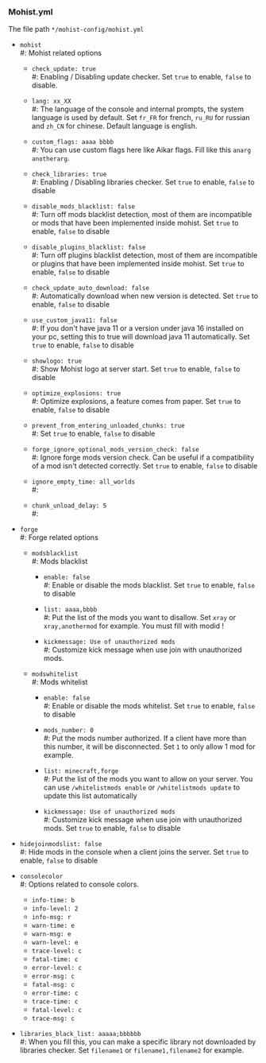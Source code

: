 ### Mohist.yml

The file path `*/mohist-config/mohist.yml`

* `mohist`    
  #: Mohist related options
  - `check_update: true`    
    #: Enabling / Disabling update checker. Set `true` to enable, `false` to disable.

  - `lang: xx_XX`   
    #: The language of the console and internal prompts, the system language is used by default. Set `fr_FR` for french, `ru_RU` for russian and `zh_CN` for chinese. Default language is english.

  - `custom_flags: aaaa bbbb`   
    #: You can use custom flags here like Aikar flags. Fill like this `anarg anotherarg`.

  - `check_libraries: true`   
    #: Enabling / Disabling libraries checker. Set `true` to enable, `false` to disable

  - `disable_mods_blacklist: false`   
    #: Turn off mods blacklist detection, most of them are incompatible or mods that have been implemented inside mohist. Set `true` to enable, `false` to disable

  - `disable_plugins_blacklist: false`    
    #: Turn off plugins blacklist detection, most of them are incompatible or plugins that have been implemented inside mohist. Set `true` to enable, `false` to disable

  - `check_update_auto_download: false`   
    #: Automatically download when new version is detected. Set `true` to enable, `false` to disable

  - `use_custom_java11: false`    
    #: If you don't have java 11 or a version under java 16 installed on your pc, setting this to true will download java 11 automatically. Set `true` to enable, `false` to disable

  - `showlogo: true`    
    #: Show Mohist logo at server start. Set `true` to enable, `false` to disable

  - `optimize_explosions: true`   
    #: Optimize explosions, a feature comes from paper. Set `true` to enable, `false` to disable

  - `prevent_from_entering_unloaded_chunks: true`   
    #: Set `true` to enable, `false` to disable

  - `forge_ignore_optional_mods_version_check: false`   
    #: Ignore forge mods version check. Can be useful if a compatibility of a mod isn't detected correctly. Set `true` to enable, `false` to disable

  - `ignore_empty_time: all_worlds`   
    #:
  - `chunk_unload_delay: 5`   
    #:

* `forge`   
  #: Forge related options
  * `modsblacklist`   
  #: Mods blacklist
    - `enable: false`   
        #: Enable or disable the mods blacklist. Set `true` to enable, `false` to disable

    - `list: aaaa,bbbb`   
        #: Put the list of the mods you want to disallow. Set `xray` or `xray,anothermod` for example. You must fill with modid !

    - `kickmessage: Use of unauthorized mods`   
        #: Customize kick message when use join with unauthorized mods.

  * `modswhitelist`   
  #: Mods whitelist
    - `enable: false`   
       #: Enable or disable the mods whitelist. Set `true` to enable, `false` to disable

    - `mods_number: 0`    
       #: Put the mods number authorized. If a client have more than this number, it will be disconnected. Set `1` to only allow 1 mod for example.

    - `list: minecraft,forge`   
       #: Put the list of the mods you want to allow on your server. You can use `/whitelistmods enable` or `/whitelistmods update` to update this list automatically

    - `kickmessage: Use of unauthorized mods`   
       #: Customize kick message when use join with unauthorized mods. Set `true` to enable, `false` to disable

 * `hidejoinmodslist: false`    
 #: Hide mods in the console when a client joins the server. Set `true` to enable, `false` to disable


* `consolecolor`    
  #: Options related to console colors.
  - `info-time: b`
  - `info-level: 2`
  - `info-msg: r`
  - `warn-time: e`
  - `warn-msg: e`
  - `warn-level: e`
  - `trace-level: c`
  - `fatal-time: c`
  - `error-level: c`
  - `error-msg: c`
  - `fatal-msg: c`
  - `error-time: c`
  - `trace-time: c`
  - `fatal-level: c`
  - `trace-msg: c`

* `libraries_black_list: aaaaa;bbbbbb`    
  #: When you fill this, you can make a specific library not downloaded by libraries checker. Set `filename1` or `filename1,filename2` for example.
